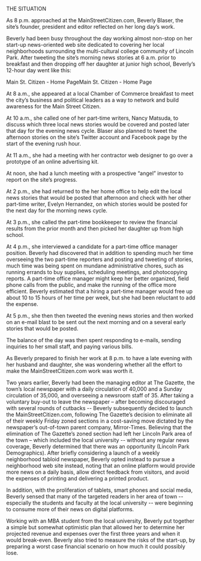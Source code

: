THE SITUATION

As  8 p.m. approached at the MainStreetCitizen.com, Beverly Blaser, the site’s founder, president and editor reflected on her long day’s work.  

Beverly had been busy throughout the day working almost non-stop on her start-up news-oriented web site dedicated to covering her local neighborhoods surrounding the multi-cultural college community of Lincoln Park. After tweeting the site’s morning news stories at 6 a.m. prior to breakfast and then dropping off her daughter at junior high school, Beverly’s 12-hour day went like this:

Main St. Citizen - Home PageMain St. Citizen - Home Page

At 8 a.m., she appeared at a local Chamber of Commerce breakfast to meet the city’s business and political leaders as a way to network and build awareness for the Main Street Citizen.

At 10 a.m., she called one of her part-time writers, Nancy Matsuda,   to discuss which three local news stories would be covered and posted later that day for the evening news cycle. Blaser also planned to tweet the afternoon stories on the site’s Twitter account and Facebook page by the start of the evening rush hour. 

At 11 a.m., she had a meeting with her contractor web designer to go over a prototype of an online advertising kit. 

At noon, she had a lunch meeting with a prospective “angel” investor to report on the site’s progress.  

At 2 p.m., she had returned to the her home office to help edit the local news stories that would be posted that afternoon and check with her other part-time writer, Evelyn Hernandez, on which stories would be posted for the next day for the morning news cycle.

At 3 p.m., she called the part-time bookkeeper to review the financial results from the prior month and then picked her daughter up from high school.

At 4 p.m., she interviewed a candidate for a part-time office manager position. Beverly had discovered that in addition to spending much her time overseeing the two part-time reporters and posting and tweeting of stories, much time was being spent on mundane administrative chores, such as running errands to buy supplies,  scheduling meetings, and photocopying reports. A part-time office manager might keep her better organized, field phone calls from the public,  and make the running of the office more efficient. Beverly estimated that a hiring a part-time manager would free up about 10 to 15 hours of her time per week, but she had been reluctant to add the expense.   

At 5 p.m., she then then tweeted the evening news stories and then worked on an e-mail blast to be sent out the next morning and on a several early stories that would be posted. 

The balance of the day was then spent responding to e-mails, sending inquiries to her small staff, and paying various bills.


As Beverly prepared to finish her work at 8 p.m. to have a late evening with her husband and daughter, she was wondering whether all the effort to make the MainStreetCitizen.com work was worth it.   

Two years earlier, Beverly had been the managing editor at The Gazette, the town’s local newspaper with a daily circulation of 40,000 and a Sunday circulation of 35,000, and overseeing a newsroom staff of 35.  After taking a voluntary buy-out to leave the newspaper – after becoming discouraged with several rounds of cutbacks -- Beverly subsequently decided to launch the MainStreetCitizen.com, following The Gazette’s decision to eliminate all of their  weekly Friday zoned sections in a cost-saving move dictated by the newspaper’s out-of-town  parent company, Mirror-Times.  Believing that the elimination of The Gazette’s  zoned section had left her Lincoln Park area of the town – which included the local university -- without any  regular news coverage,  Beverly determined that there was an opportunity (Lincoln Park Demographics).  After briefly considering a launch of a weekly neighborhood tabloid newspaper, Beverly opted instead to pursue a neighborhood web site instead, noting that an online platform would provide more news on a daily basis, allow direct feedback from visitors, and avoid the expenses of printing and delivering a printed product.

In addition, with the proliferation of tablets, smart phones and social media,  Beverly sensed that many of the targeted readers in her area of town  -- especially the students and faculty at the local university --  were beginning to consume more of their news on digital platforms.  

Working with an MBA student from the local university, Beverly put together a simple but somewhat optimistic plan that allowed her to determine her projected revenue and expenses over the first three years and when it would break-even.  Beverly also tried to measure the risks of the start-up, by preparing a worst case financial scenario on how much it could possibly lose. 

